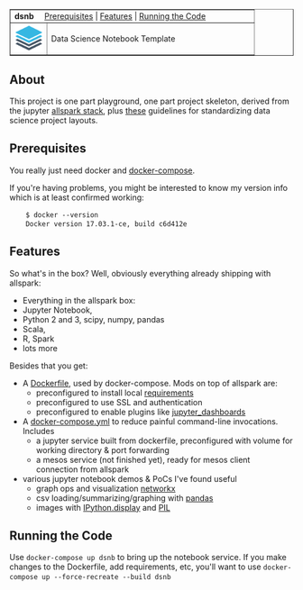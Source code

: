 <table border=1>
  <tr><td colspan=2><strong>dsnb</strong>&nbsp;&nbsp;&nbsp;&nbsp;
    <a href=#Prerequisites>Prerequisites</a> |
    <a href=#Features>Features</a> |
    <a href=#RunningTheCode>Running the Code</a>
    </td></tr>
  <tr>
    <td width=15%>
      <img src=img/stack.png style="width:50px"></td>
    <td>Data Science Notebook Template</td>
  </tr>
</table>

## About

This project is one part playground, one part project skeleton, derived from the jupyter [allspark stack](https://github.com/jupyter/docker-stacks/tree/master/all-spark-notebook),
plus [these](http://drivendata.github.io/cookiecutter-data-science/#directory-structure)
guidelines for standardizing data science project layouts.

## Prerequisites

You really just need docker and [docker-compose](https://docs.docker.com/compose/install/).  

If you're having problems, you might be interested to know my version info which is at least confirmed working:

        $ docker --version
        Docker version 17.03.1-ce, build c6d412e

## Features

So what's in the box?  Well, obviously everything already shipping with allspark:

-   Everything in the allspark box:
-   Jupyter Notebook,
-   Python 2 and 3, scipy, numpy, pandas
-   Scala,
-   R, Spark
-   lots more

Besides that you get:

-   A [Dockerfile](Dockerfile), used by docker-compose.  Mods on top of allspark are:
    -   preconfigured to install local [requirements](requirements.txt)
    -   preconfigured to use SSL and authentication
    -   preconfigured to enable plugins like [jupyter_dashboards](http://jupyter-dashboards-layout.readthedocs.io/en/latest/getting-started.html)
-   A [docker-compose.yml](docker-compose.yml) to reduce painful command-line invocations.  Includes
    -   a jupyter service built from dockerfile, preconfigured with volume for working directory & port forwarding
    -   a mesos service (not finished yet), ready for mesos client connection from allspark
-   various jupyter notebook demos & PoCs I've found useful
    -   graph ops and visualization [networkx](https://networkx.github.io/)
    -   csv loading/summarizing/graphing with [pandas](http://pandas.pydata.org/)
    -   images with [IPython.display](http://ipython.readthedocs.io/en/stable/api/generated/IPython.display.html) and [PIL](http://www.pythonware.com/products/pil/)

<a name=RunningTheCode></a>

## Running the Code

Use `docker-compose up dsnb` to bring up the notebook service.  If you make changes to the Dockerfile, add requirements, etc, you'll want to use `docker-compose up --force-recreate --build dsnb`
